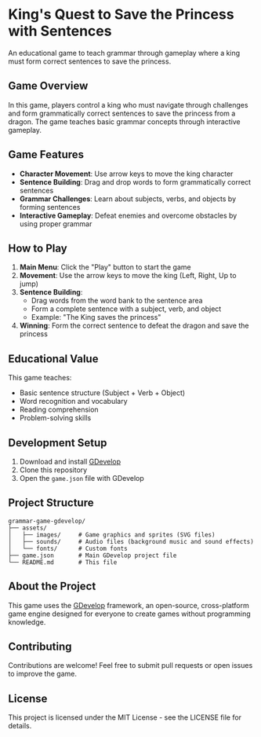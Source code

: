 # King's Quest to Save the Princess with Sentences

An educational game to teach grammar through gameplay where a king must form correct sentences to save the princess.

## Game Overview

In this game, players control a king who must navigate through challenges and form grammatically correct sentences to save the princess from a dragon. The game teaches basic grammar concepts through interactive gameplay.

## Game Features

- **Character Movement**: Use arrow keys to move the king character
- **Sentence Building**: Drag and drop words to form grammatically correct sentences
- **Grammar Challenges**: Learn about subjects, verbs, and objects by forming sentences
- **Interactive Gameplay**: Defeat enemies and overcome obstacles by using proper grammar

## How to Play

1. **Main Menu**: Click the "Play" button to start the game
2. **Movement**: Use the arrow keys to move the king (Left, Right, Up to jump)
3. **Sentence Building**: 
   - Drag words from the word bank to the sentence area
   - Form a complete sentence with a subject, verb, and object
   - Example: "The King saves the princess"
4. **Winning**: Form the correct sentence to defeat the dragon and save the princess

## Educational Value

This game teaches:
- Basic sentence structure (Subject + Verb + Object)
- Word recognition and vocabulary
- Reading comprehension
- Problem-solving skills

## Development Setup

1. Download and install [GDevelop](https://gdevelop.io/download)
2. Clone this repository
3. Open the `game.json` file with GDevelop

## Project Structure

```
grammar-game-gdevelop/
├── assets/
│   ├── images/     # Game graphics and sprites (SVG files)
│   ├── sounds/     # Audio files (background music and sound effects)
│   └── fonts/      # Custom fonts
├── game.json       # Main GDevelop project file
└── README.md       # This file
```

## About the Project

This game uses the [GDevelop](https://gdevelop.io/) framework, an open-source, cross-platform game engine designed for everyone to create games without programming knowledge.

## Contributing

Contributions are welcome! Feel free to submit pull requests or open issues to improve the game.

## License

This project is licensed under the MIT License - see the LICENSE file for details.

